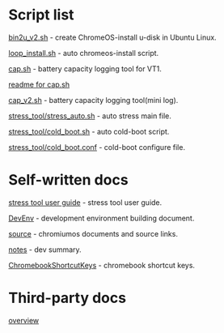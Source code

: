 # Script list

[bin2u_v2.sh](https://raw.githubusercontent.com/raoyi/chromeos/master/script/bin2u_v2.sh) - create ChromeOS-install u-disk in Ubuntu Linux.

[loop_install.sh](https://raw.githubusercontent.com/raoyi/chromeos/master/script/loop_install.sh) - auto chromeos-install script.

[cap.sh](https://raw.githubusercontent.com/raoyi/chromeos/master/script/cap_v3/cap.sh) - battery capacity logging tool for VT1.

[readme for cap.sh](../script/cap_v3/readme.md)

[cap_v2.sh](https://raw.githubusercontent.com/raoyi/chromeos/master/script/cap_v2.sh) - battery capacity logging tool(mini log).

[stress_tool/stress_auto.sh](https://raw.githubusercontent.com/raoyi/chromeos/master/script/stress_tool/stress_auto.sh) - auto stress main file.

[stress_tool/cold_boot.sh](https://raw.githubusercontent.com/raoyi/chromeos/master/script/stress_tool/cold_boot.sh) - auto cold-boot script.

[stress_tool/cold_boot.conf](https://raw.githubusercontent.com/raoyi/chromeos/master/script/stress_tool/cold_boot.conf) - cold-boot configure file.

# Self-written docs

[stress tool user guide](https://raw.githubusercontent.com/raoyi/chromeos/master/script/stress_tool/stress_tool_user_guide.md) - stress tool user guide.

[DevEnv](./DevEnv.md) - development environment building document.

[source](./source.md) - chromiumos documents and source links.

[notes](./notes.md) - dev summary.

[ChromebookShortcutKeys](./ChromebookShortcutKeys.md) - chromebook shortcut keys.

# Third-party docs

[overview](https://blog.csdn.net/Arthur_02_13/article/details/54286013)
